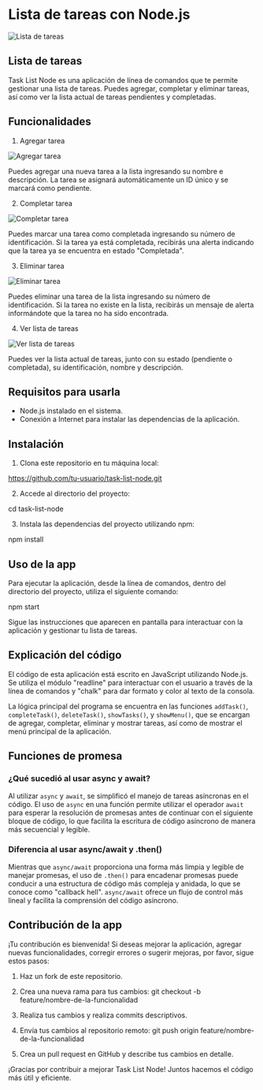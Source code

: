 # Lista de tareas con Node.js

![Lista de tareas](task-list-node.png)

## Lista de tareas

Task List Node es una aplicación de línea de comandos que te permite gestionar una lista de tareas. Puedes agregar, completar y eliminar tareas, así como ver la lista actual de tareas pendientes y completadas.

## Funcionalidades

1. Agregar tarea

![Agregar tarea](add-task.png)

Puedes agregar una nueva tarea a la lista ingresando su nombre e descripción. La tarea se asignará automáticamente un ID único y se marcará como pendiente.

2.  Completar tarea

![Completar tarea](complete-task.png)

Puedes marcar una tarea como completada ingresando su número de identificación. Si la tarea ya está completada, recibirás una alerta indicando que la tarea ya se encuentra en estado "Completada".

3. Eliminar tarea

![Eliminar tarea](delete-task.png)

Puedes eliminar una tarea de la lista ingresando su número de identificación. Si la tarea no existe en la lista, recibirás un mensaje de alerta informándote que la tarea no ha sido encontrada.

4. Ver lista de tareas

![Ver lista de tareas](show-tasks.png)

Puedes ver la lista actual de tareas, junto con su estado (pendiente o completada), su identificación, nombre y descripción.



## Requisitos para usarla

- Node.js instalado en el sistema.
- Conexión a Internet para instalar las dependencias de la aplicación.

## Instalación

1. Clona este repositorio en tu máquina local:

https://github.com/tu-usuario/task-list-node.git


2. Accede al directorio del proyecto:

cd task-list-node


3. Instala las dependencias del proyecto utilizando npm:

npm install

## Uso de la app

Para ejecutar la aplicación, desde la línea de comandos, dentro del directorio del proyecto, utiliza el siguiente comando:

npm start

Sigue las instrucciones que aparecen en pantalla para interactuar con la aplicación y gestionar tu lista de tareas.

## Explicación del código

El código de esta aplicación está escrito en JavaScript utilizando Node.js. Se utiliza el módulo "readline" para interactuar con el usuario a través de la línea de comandos y "chalk" para dar formato y color al texto de la consola.

La lógica principal del programa se encuentra en las funciones `addTask()`, `completeTask()`, `deleteTask()`, `showTasks()`, y `showMenu()`, que se encargan de agregar, completar, eliminar y mostrar tareas, así como de mostrar el menú principal de la aplicación.

## Funciones de promesa

### ¿Qué sucedió al usar async y await?

Al utilizar `async` y `await`, se simplificó el manejo de tareas asíncronas en el código. El uso de `async` en una función permite utilizar el operador `await` para esperar la resolución de promesas antes de continuar con el siguiente bloque de código, lo que facilita la escritura de código asíncrono de manera más secuencial y legible.

### Diferencia al usar async/await y .then()

Mientras que `async/await` proporciona una forma más limpia y legible de manejar promesas, el uso de `.then()` para encadenar promesas puede conducir a una estructura de código más compleja y anidada, lo que se conoce como "callback hell". `async/await` ofrece un flujo de control más lineal y facilita la comprensión del código asíncrono.

## Contribución de la app

¡Tu contribución es bienvenida! Si deseas mejorar la aplicación, agregar nuevas funcionalidades, corregir errores o sugerir mejoras, por favor, sigue estos pasos:

1. Haz un fork de este repositorio.
2. Crea una nueva rama para tus cambios:
git checkout -b feature/nombre-de-la-funcionalidad

3. Realiza tus cambios y realiza commits descriptivos.
4. Envía tus cambios al repositorio remoto:
git push origin feature/nombre-de-la-funcionalidad
5. Crea un pull request en GitHub y describe tus cambios en detalle.

¡Gracias por contribuir a mejorar Task List Node! Juntos hacemos el código más útil y eficiente.
